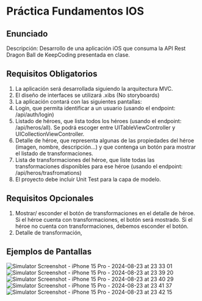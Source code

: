 # Práctica Fundamentos IOS

## Enunciado
Descripción: Desarrollo de una aplicación iOS que consuma la API Rest Dragon Ball de KeepCoding presentada en clase.
## Requisitos Obligatorios
1. La aplicación será desarrollada siguiendo la arquitectura MVC.
2. El diseño de interfaces se utilizará .xibs (No storyboards)
3. La aplicación contará con las siguientes pantallas:
1. Login, que permita identificar a un usuario (usando el endpoint: /api/auth/login)
2. Listado de héroes, que lista todos los héroes (usando el endpoint: /api/heros/all). Se podrá escoger
entre UITableViewController y UICollectionViewController.
3. Detalle de héroe, que representa algunas de las propiedades del héroe (imagen, nombre,
descripción…) y que contenga un botón para mostrar el listado de transformaciones.
4. Lista de transformaciones del héroe, que liste todas las transformaciones disponibles para ese
héroe (usando el endpoint: /api/heros/trasfromations)
4. El proyecto debe incluir Unit Test para la capa de modelo.
## Requisitos Opcionales
1. Mostrar/ esconder el botón de transformaciones en el detalle de héroe. Si el héroe cuenta con
transformaciones, el botón será mostrado. Si el héroe no cuenta con transformaciones, debemos esconder el
botón.
2. Detalle de transformación,
## Ejemplos de Pantallas
![Simulator Screenshot - iPhone 15 Pro - 2024-08-23 at 23 33 01](https://github.com/user-attachments/assets/90c8784d-0b84-43d5-b520-ea5b54d19a86)
![Simulator Screenshot - iPhone 15 Pro - 2024-08-23 at 23 39 20](https://github.com/user-attachments/assets/1f6eb3c6-d882-4ef8-80ea-b8769e6143f0)
![Simulator Screenshot - iPhone 15 Pro - 2024-08-23 at 23 40 29](https://github.com/user-attachments/assets/58eb6098-404f-4bbc-b67f-c45c74843fdc)
![Simulator Screenshot - iPhone 15 Pro - 2024-08-23 at 23 41 37](https://github.com/user-attachments/assets/8f401c57-7392-4ba8-8866-21b2c5f6d53a)
![Simulator Screenshot - iPhone 15 Pro - 2024-08-23 at 23 42 15](https://github.com/user-attachments/assets/645632f5-bbaf-42f0-8c5a-a6d23f1eeac7)
